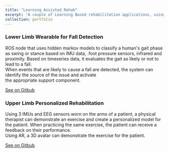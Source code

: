 ```yaml
---
title: "Learning Assisted Rehab"
excerpt: "A couple of Learning Based rehabilitation applications, using ROS as the sensor middleware"
collection: portfolio
---
```


### Lower Limb Wearable for Fall Detection    
ROS node that uses hidden markov models to classify a human's gait phase as swing or stance based on IMU data, 
.foot pressure sensors, infrared and proximity. Based on timeseries data, it evaluates the gait as likely or not to lead to a fall.  
When events that are likely to cause a fall are detected, the system can identify the source of the issue and activate  
the appropriate support component.

[See on Gitbub](https://github.com/AndLydakis/gait_hmm_ros)  

### Upper Limb Personalized Rehabilitation

Using 3 IMUs and EEG sensors worn on the arms of a patient, a physical therapist can demonstrate an exercise and create a 
personalized model for the patient. When practicing the same exercise, the patient can receive a feedback on their performance.  
Using AR, a 3D avatar can demonstrate the exercise for the patient.


[See on Gitbub](https://github.com/AssistiveRoboticsUNH/threespace_ros/tree/master/scripts/canal_surface_test)
